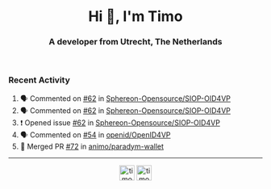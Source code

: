 <h1 align="center">Hi 👋, I'm Timo</h1>
<h3 align="center">A developer from Utrecht, The Netherlands</h3>
<br/>
<!-- https://github.com/rahuldkjain/github-profile-readme-generator --!>

<!--  <p align="left"><img src="https://github-readme-stats.vercel.app/api?username=timoglastra&show_icons=true&count_private=true&" alt="timoglastra" /></p> --!>

<!--
Github language stats
<p align="left"><img src="https://github-readme-stats.vercel.app/api/top-langs/?username=timoglastra&layout=compact" alt="timoglastra" /><p>
-->

<!-- Codestats language stats -->
<!-- <p align="left"><img src="https://codestats-readme.vercel.app/api/top-langs/?username=timoglastra&layout=compact&language_count=12" alt="timoglastra" /><p>    --!>
  
<h3>Recent Activity</h3>

<!--START_SECTION:activity-->
1. 🗣 Commented on [#62](https://github.com/Sphereon-Opensource/SIOP-OID4VP/issues/62#issuecomment-1746667364) in [Sphereon-Opensource/SIOP-OID4VP](https://github.com/Sphereon-Opensource/SIOP-OID4VP)
2. 🗣 Commented on [#62](https://github.com/Sphereon-Opensource/SIOP-OID4VP/issues/62#issuecomment-1746665798) in [Sphereon-Opensource/SIOP-OID4VP](https://github.com/Sphereon-Opensource/SIOP-OID4VP)
3. ❗ Opened issue [#62](https://github.com/Sphereon-Opensource/SIOP-OID4VP/issues/62) in [Sphereon-Opensource/SIOP-OID4VP](https://github.com/Sphereon-Opensource/SIOP-OID4VP)
4. 🗣 Commented on [#54](https://github.com/openid/OpenID4VP/issues/54#issuecomment-1746349014) in [openid/OpenID4VP](https://github.com/openid/OpenID4VP)
5. 🎉 Merged PR [#72](https://github.com/animo/paradym-wallet/pull/72) in [animo/paradym-wallet](https://github.com/animo/paradym-wallet)
<!--END_SECTION:activity-->

---

<p align="center">
<a href="https://twitter.com/timoglastra" target="blank"><img align="center" src="https://cdn.jsdelivr.net/npm/simple-icons@3.0.1/icons/twitter.svg" alt="timoglastra" height="30" width="30" /></a>
<a href="https://linkedin.com/in/timoglastra" target="blank"><img align="center" src="https://cdn.jsdelivr.net/npm/simple-icons@3.0.1/icons/linkedin.svg" alt="timoglastra" height="30" width="30" /></a>
</p>



